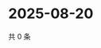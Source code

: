 # 2025-08-20

共 0 条

<!-- BEGIN ZHIHUVIDEO -->
<!-- 最后更新时间 Wed Aug 20 2025 05:10:54 GMT+0800 (China Standard Time) -->

<!-- END ZHIHUVIDEO -->
